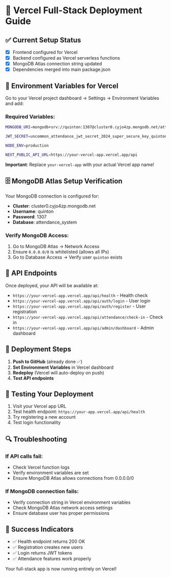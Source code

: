 # 🚀 Vercel Full-Stack Deployment Guide

## ✅ Current Setup Status

- [x] Frontend configured for Vercel
- [x] Backend configured as Vercel serverless functions
- [x] MongoDB Atlas connection string updated
- [x] Dependencies merged into main package.json

## 🔧 Environment Variables for Vercel

Go to your Vercel project dashboard → Settings → Environment Variables and add:

### Required Variables:
```bash
MONGODB_URI=mongodb+srv://quinton:1307@cluster0.cyjo4zp.mongodb.net/attendance_system?retryWrites=true&w=majority&appName=Cluster0

JWT_SECRET=uncommon_attendance_jwt_secret_2024_super_secure_key_quinton

NODE_ENV=production

NEXT_PUBLIC_API_URL=https://your-vercel-app.vercel.app/api
```

**Important**: Replace `your-vercel-app` with your actual Vercel app name!

## 🗄️ MongoDB Atlas Setup Verification

Your MongoDB connection is configured for:
- **Cluster**: cluster0.cyjo4zp.mongodb.net
- **Username**: quinton
- **Password**: 1307
- **Database**: attendance_system

### Verify MongoDB Access:
1. Go to MongoDB Atlas → Network Access
2. Ensure `0.0.0.0/0` is whitelisted (allows all IPs)
3. Go to Database Access → Verify user `quinton` exists

## 📱 API Endpoints

Once deployed, your API will be available at:
- `https://your-vercel-app.vercel.app/api/health` - Health check
- `https://your-vercel-app.vercel.app/api/auth/login` - User login
- `https://your-vercel-app.vercel.app/api/auth/register` - User registration
- `https://your-vercel-app.vercel.app/api/attendance/check-in` - Check in
- `https://your-vercel-app.vercel.app/api/admin/dashboard` - Admin dashboard

## 🎯 Deployment Steps

1. **Push to GitHub** (already done ✅)
2. **Set Environment Variables** in Vercel dashboard
3. **Redeploy** (Vercel will auto-deploy on push)
4. **Test API endpoints**

## 🧪 Testing Your Deployment

1. Visit your Vercel app URL
2. Test health endpoint: `https://your-app.vercel.app/api/health`
3. Try registering a new account
4. Test login functionality

## 🔍 Troubleshooting

### If API calls fail:
- Check Vercel function logs
- Verify environment variables are set
- Ensure MongoDB Atlas allows connections from 0.0.0.0/0

### If MongoDB connection fails:
- Verify connection string in Vercel environment variables
- Check MongoDB Atlas network access settings
- Ensure database user has proper permissions

## 🎉 Success Indicators

- ✅ Health endpoint returns 200 OK
- ✅ Registration creates new users
- ✅ Login returns JWT tokens
- ✅ Attendance features work properly

Your full-stack app is now running entirely on Vercel!
